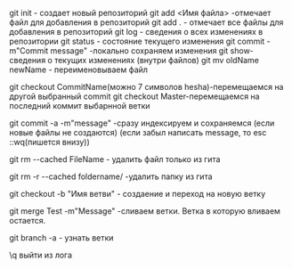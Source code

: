 git init - создает новый репозиторий
git add <Имя файла> -отмечает файл для добавления в репозиторий
git add . - отмечает все файлы для добавления в репозиторий
git log - сведения о всех изменениях в репозитории
git status - состояние текущего изменения
git commit -m"Commit message" -локально сохраняем изменения
git show- сведения о текущих изменениях (внутри файлов)
git mv  oldName newName - переименовываем файл

git checkout CommitName(можно 7 символов hesha)-перемещаемся на другой выбранный commit
git checkout Master-перемещаемся на последний коммит выбарнной ветки

git commit -a -m"message" -сразу индексируем и сохраняемся (если новые  файлы не создаются)
(если забыл написать message, то esc ::wq(пишется внизу))

git rm --cached FileName - удалить файл только из гита

git rm -r --cached foldername/ -удалить папку из гита

git checkout -b "Имя ветви"  - создаение и переход на новую ветку

git merge Test -m"Message" -сливаем ветки. Ветка в которую вливаем остается.

git  branch -a -  узнать ветки

\q выйти из лога